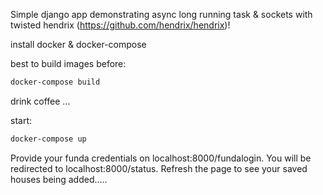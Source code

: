 Simple django app demonstrating async long running task & sockets with twisted hendrix (https://github.com/hendrix/hendrix)!

install docker & docker-compose

best to build images before:
```bash
docker-compose build
```

drink coffee ...

start:
```bash
docker-compose up
```

Provide your funda credentials on localhost:8000/fundalogin. You will be redirected to localhost:8000/status. Refresh the page to see your saved houses being added.....
